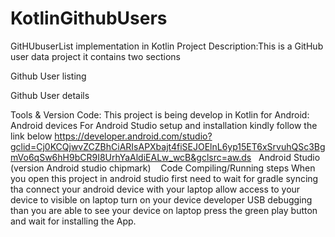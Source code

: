 # KotlinGithubUsers
GitHUbuserList implementation in Kotlin
Project Description:This is a GitHub user data project it contains two sections

Github User listing

Github User details

Tools & Version Code: This project is being develop in Kotlin for Android:
Android devices
For Android Studio setup and installation kindly follow the link below
https://developer.android.com/studio?gclid=Cj0KCQjwvZCZBhCiARIsAPXbajt4fiSEJOElnL6yp15ET6xSrvuhQSc3BgmVo6qSw6hH9bCR9I8UrhYaAldiEALw_wcB&gclsrc=aw.ds
 
Android Studio  (version Android studio chipmark) 
 
Code Compiling/Running steps
When you open this project in android studio first need to wait for gradle syncing tha connect your android device with your laptop allow access to your device to visible on laptop turn on your device developer USB debugging than you are able to see your device on laptop press the green play button and wait for installing the App.

